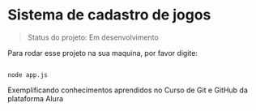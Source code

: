 <h1>Sistema de cadastro de jogos</h1>

> Status do projeto: Em desenvolvimento 

Para rodar esse projeto na sua maquina, por favor digite:

```

node app.js
```
Exemplificando conhecimentos aprendidos no Curso de Git e GitHub da plataforma Alura 